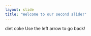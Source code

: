 ```yaml
---
layout: slide
title: "Welcome to our second slide!"
---
```

diet coke
Use the left arrow to go back!

